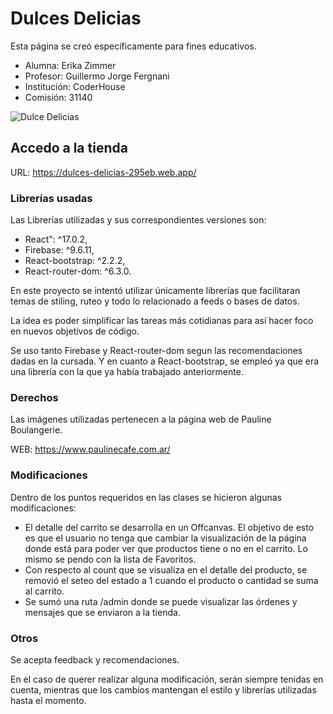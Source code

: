 # Dulces Delicias

Esta página se creó específicamente para fines educativos. 

- Alumna: Erika Zimmer
- Profesor: Guillermo Jorge Fergnani
- Institución: CoderHouse
- Comisión: 31140

![Dulce Delicias](https://user-images.githubusercontent.com/55201104/168959478-391fc1a2-2142-41ae-8bcd-9e881443a96b.gif)

## Accedo a la tienda

URL: https://dulces-delicias-295eb.web.app/

### Librerías usadas

Las Librerías utilizadas y sus correspondientes versiones son:

- React": ^17.0.2,
- Firebase: ^9.6.11,
- React-bootstrap: ^2.2.2,
- React-router-dom: ^6.3.0.

En este proyecto se intentó utilizar únicamente librerías que facilitaran temas de stiling, ruteo y todo lo relacionado a feeds o bases de datos. 

La idea es poder simplificar las tareas más cotidianas para así hacer foco en nuevos objetivos de código. 

Se uso tanto Firebase y React-router-dom segun las recomendaciones dadas en la cursada. Y en cuanto a React-bootstrap, se empleó ya que era una librería con la que ya había trabajado anteriormente. 

### Derechos

Las imágenes utilizadas pertenecen a la página web de Pauline Boulangerie.

WEB: https://www.paulinecafe.com.ar/

### Modificaciones

Dentro de los puntos requeridos en las clases se hicieron algunas modificaciones: 

- El detalle del carrito se desarrolla en un Offcanvas. El objetivo de esto es que el usuario no tenga que cambiar la visualización de la página donde está para poder ver que productos tiene o no en el carrito. Lo mismo se pendo con la lista de Favoritos.
- Con respecto al count que se visualiza en el detalle del producto, se removió el seteo del estado a 1 cuando el producto o cantidad se suma al carrito.
- Se sumó una ruta /admin donde se puede visualizar las órdenes y mensajes que se enviaron a la tienda. 

### Otros

Se acepta feedback y recomendaciones.

En el caso de querer realizar alguna modificación, serán siempre tenidas en cuenta, mientras que los cambios mantengan el estilo y librerías utilizadas hasta el momento. 
